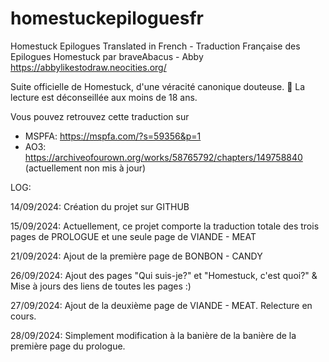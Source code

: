 # homestuckepiloguesfr
Homestuck Epilogues Translated in French - Traduction Française des Epilogues Homestuck par braveAbacus - Abby
https://abbylikestodraw.neocities.org/


Suite officielle de Homestuck, d'une véracité canonique douteuse.
🔞 La lecture est déconseillée aux moins de 18 ans.

Vous pouvez retrouvez cette traduction sur
- MSPFA:
  https://mspfa.com/?s=59356&p=1
- AO3:
  https://archiveofourown.org/works/58765792/chapters/149758840
(actuellement non mis à jour)

LOG:

14/09/2024:
Création du projet sur GITHUB

15/09/2024:
Actuellement, ce projet comporte la traduction totale des trois pages de PROLOGUE et une seule page de VIANDE - MEAT

21/09/2024:
Ajout de la première page de BONBON - CANDY

26/09/2024:
Ajout des pages "Qui suis-je?" et "Homestuck, c'est quoi?" & Mise à jours des liens de toutes les pages :)

27/09/2024:
Ajout de la deuxième page de VIANDE - MEAT. Relecture en cours.

28/09/2024:
Simplement modification à la banière de la banière de la première page du prologue.
